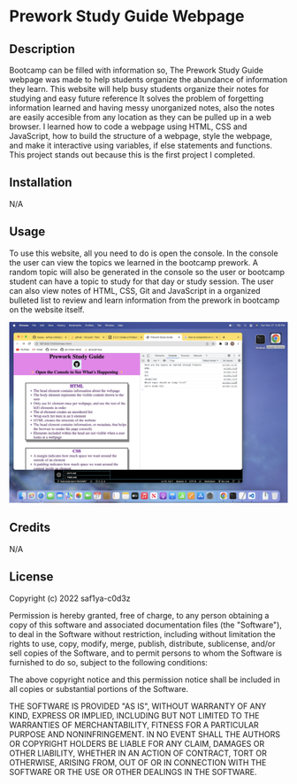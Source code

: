 # Prework Study Guide Webpage


## Description

Bootcamp can be filled with information so, The Prework Study Guide webpage was made to help students organize the abundance of information they learn.
This website will help busy students organize their notes for studying and easy future reference
It solves the problem of forgetting information learned and having messy unorganized notes, also the notes are easily accesible from any location as they can be pulled up in a web browser.
I learned how to code a webpage using HTML, CSS and JavaScript, how to build the structure of a webpage, style the webpage, and make it interactive using variables, if else statements and functions.
This project stands out because this is the first project I completed.

## Installation

N/A

## Usage

To use this website, all you need to do is open the console. In the console the user can view the topics we learned in the bootcamp prework. A random topic will also be generated in the console so the user or bootcamp student can have a topic to study for that day or study session. The user can also view notes of HTML, CSS, Git and JavaScript in a organized bulleted list to review and learn information from the prework in bootcamp on the website itself.

![alt text](assets/images/screenshot.png)

## Credits

N/A

## License

Copyright (c) 2022 saf1ya-c0d3z

Permission is hereby granted, free of charge, to any person obtaining a copy
of this software and associated documentation files (the "Software"), to deal
in the Software without restriction, including without limitation the rights
to use, copy, modify, merge, publish, distribute, sublicense, and/or sell
copies of the Software, and to permit persons to whom the Software is
furnished to do so, subject to the following conditions:

The above copyright notice and this permission notice shall be included in all
copies or substantial portions of the Software.

THE SOFTWARE IS PROVIDED "AS IS", WITHOUT WARRANTY OF ANY KIND, EXPRESS OR
IMPLIED, INCLUDING BUT NOT LIMITED TO THE WARRANTIES OF MERCHANTABILITY,
FITNESS FOR A PARTICULAR PURPOSE AND NONINFRINGEMENT. IN NO EVENT SHALL THE
AUTHORS OR COPYRIGHT HOLDERS BE LIABLE FOR ANY CLAIM, DAMAGES OR OTHER
LIABILITY, WHETHER IN AN ACTION OF CONTRACT, TORT OR OTHERWISE, ARISING FROM,
OUT OF OR IN CONNECTION WITH THE SOFTWARE OR THE USE OR OTHER DEALINGS IN THE
SOFTWARE.



